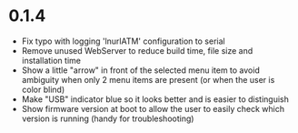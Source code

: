0.1.4
======
- Fix typo with logging 'lnurlATM' configuration to serial
- Remove unused WebServer to reduce build time, file size and installation time
- Show a little "arrow" in front of the selected menu item to avoid ambiguity when only 2 menu items are present (or when the user is color blind)
- Make "USB" indicator blue so it looks better and is easier to distinguish
- Show firmware version at boot to allow the user to easily check which version is running (handy for troubleshooting)
